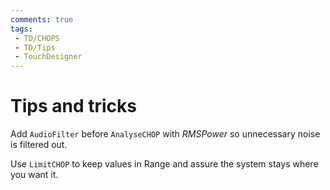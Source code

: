 ```yaml
---
comments: true
tags:
 - TD/CHOPS
 - TD/Tips
 - TouchDesigner
---
```

# Tips and tricks
Add `AudioFilter` before `AnalyseCHOP` with *RMSPower* so unnecessary noise is filtered out.

Use `LimitCHOP` to keep values in Range and assure the system stays where you want it.
